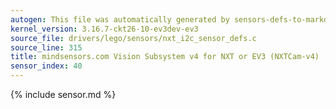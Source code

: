 ```yaml
---
autogen: This file was automatically generated by sensors-defs-to-markdown.py
kernel_version: 3.16.7-ckt26-10-ev3dev-ev3
source_file: drivers/lego/sensors/nxt_i2c_sensor_defs.c
source_line: 315
title: mindsensors.com Vision Subsystem v4 for NXT or EV3 (NXTCam-v4)
sensor_index: 40
---
```


{% include sensor.md %}
